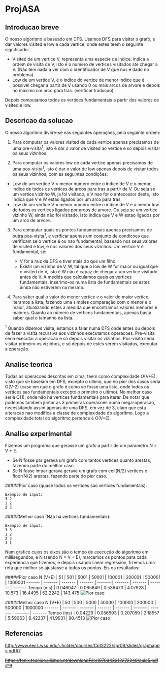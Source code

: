 # ProjASA
Introducao breve
--------------------
O nosso algoritmo é baseado em DFS.
Usamos DFS para visitar o grafo, e dar valores visited e low a cada vertice, onde estes teem o seguinte significado:
* Visited de um vertice V, representa uma especie de indice, indica a ordem de visita de V, isto é o numero de vertices visitados ate chegar a V. (Não tem nada a ver com o identificador de V que nos é dado no problema).
* Low de um vertice V, é o indice do vertice de menor indice que é possivel chegar a partir de V usando 0 ou mais arcos de arvore e depois no maximo um arco para tras. (verificar traducao)

Depois computamos todos os vertices fundamentais a partir dos valores de visited e low.

Descricao da solucao
--------------------
O nosso algoritmo divide-se nas seguintes operações, pela seguinte ordem:

1. Para computar os valores visited de cada vertice apenas precisamos de uma pre-visita<sup>1</sup>, isto é dar o valor de visited ao vertice e só depois visitar os seus vizinhos.

2. Para computar os valores low de cada vertice apenas precisamos de uma pos-visita<sup>1</sup>, isto é dar o valor de low apenas depois de visitar todos os seus vizinhos, com as seguintes condições:
  * Low de um vertice V = menor numero entre o indice de V e o menor indice de todos os vertices de arcos para tras a partir de V.
	Ou seja se um vertice vizinho W, ja foi visitado, e V nao for o antecessor deste, isto indica que V e W estao ligados por um arco para tras.
  * Low de um vertice V = menor numero entre o indice de V e o menor low de todos os vertices ligados por arcos de arvore.
	Ou seja se um vertice vizinho W, ainda não foi visitado, isto indica que V e W estao ligados por um arco de arvore.

3. Para computar quais os pontos fundamentais apenas precisamos de outra pos-visita<sup>1</sup>, e verificar apenas um conjunto de condicoes que verificam se o vertice é ou nao fundamental,
baseado nos seus valores de visited e low, e nos valores dos seus vizinhos.
Um vertice V é fundamental, se:
	* V for a raiz da DFS e tiver mais do que um filho.
	* Existir um vizinho de V, W, tal que o low de W for maior ou igual que o visited de V, isto é W não é capaz de chegar a um vertice visitado antes de V.
A medida que calculamos quais os vertices fundamentais, inserimo-os numa lista de fundamentais se estes ainda não estiverem na mesma.

4. Para saber qual o valor do menor vertice e o valor do maior vertice, iteramos a lista, fazendo uma simples comparação com o menor e o maior, atualizando estes à medida que encontramos valores menores e maiores.
Quanto ao número de vertices fundamentais, apenas basta saber qual o tamanho da lista.

<sup>1</sup> Quando dizemos visita, estamos a falar numa DFS onde antes ou depois de fazer a visita recursiva aos vizinhos executamos operacoes. 
Pre-visita seria executar a operacao e só depois visitar os vizinhos. Pos-visita seria visitar primeiro os vizinhos, e só depois de estes serem visitados, executar a operação.

Analise teorica
--------------------
Todas as operacoes descritas em cima, teem como complexidade O(V+E), visto que se baseiam em DFS, excepto o ultimo, que no pior dos casos seria O(V-2) (caso em que o grafo é como se fosse uma lista, onde todos os vertices sao fundamentais excepto o primeiro o ultimo). No melhor caso seria O(1), onde não há vertices fundamentais para iterar.
De notar que podemos tambem juntar as 3 primeiras operacoes numa mega-operacao, necessitando assim apenas de uma DFS, em vez de 3, claro que esta alteracao nao modifica a classe de complexidade do algoritmo.
Logo a complexidade total do algoritmo pertence é O(V+E).

Analise experimental
--------------------
Fizemos um programa que gerasse um grafo a partir de um parametro N = V + E.
* Se N fosse par gerava um grafo com tantos vertices quanto arestas, fazendo parte do melhor caso.
* Se N fosse impar gerava gerava um grafo com ceil(N/2) vertices e floor(N/2) arestas, fazendo parte do pior caso.

#####Pior caso (quase todos os vertices sao vertices fundamentais):
```
Exemplo de input:
3 2
1 2
2 3
```
#####Melhor caso (Não há vertices fundamentais):
```
Exemplo de input:
3 3
1 2
2 3
3 1
```

Num grafico cujos os eixos são o tempo de execução do algoritmo em millisegundos, e N (sendo N = V + E), marcamos os pontos para cada experiencia que fizemos, e depois usando linear regression, fizemos uma reta que melhor se ajustasse a todos os pontos.
Eis os resultados:

#####Pior caso
N (V+E) | 51 | 501 | 5001 | 50001 | 100001 | 200001 | 500001 | 1000001
------- | ------- | ------- | ------- | ------- | ------- | ------- | ------- | ------- 
Tempo (ms) | 0.046047 | 0.065849 | 0.536473 | 4.07928 | 10.573 | 16.4495 | 52.2242 | 143.475
![Pior caso](http://i.imgur.com/e5GFRHn.png)


#####Melhor caso
N (V+E) | 50 | 500 | 5000 | 50000 | 100000 | 200000 | 500000 | 1000000
------- | ------- | ------- | ------- | ------- | ------- | ------- | ------- | ------- 
Tempo (ms) | 0.04229 | 0.056593 | 0.207059 | 2.18557 | 5.59063 | 9.42237 | 41.9931 | 90.4513
![Pior caso](http://i.imgur.com/ZKomKMD.png)

Referencias
--------------------
http://www.eecs.wsu.edu/~holder/courses/CptS223/spr08/slides/graphapps.pdf#7

~~https://fenix.tecnico.ulisboa.pt/downloadFile/1970943312272240/aula5.pdf#19~~


